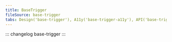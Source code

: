 ```yaml
---
title: BaseTrigger
fileSource: base-trigger
tabs: Design('base-trigger'), A11y('base-trigger-a11y'), API('base-trigger-api'), Example('base-trigger-code'), Changelog('base-trigger-changelog')
---
```


::: changelog base-trigger :::
